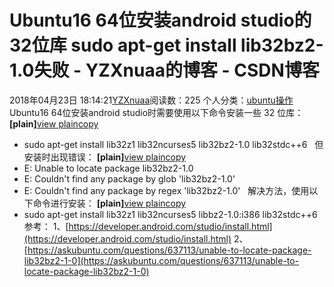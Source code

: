 # Ubuntu16 64位安装android studio的32位库 sudo apt-get install lib32bz2-1.0失败 - YZXnuaa的博客 - CSDN博客
2018年04月23日 18:14:21[YZXnuaa](https://me.csdn.net/YZXnuaa)阅读数：225
个人分类：[ubuntu操作](https://blog.csdn.net/YZXnuaa/article/category/7388698)
Ubuntu16 64位安装android studio时需要使用以下命令安装一些 32 位库：
**[plain]**[view plain](https://blog.csdn.net/ljttianqin/article/details/77367759#)[copy](https://blog.csdn.net/ljttianqin/article/details/77367759#)
- sudo apt-get install lib32z1 lib32ncurses5 lib32bz2-1.0 lib32stdc++6  
但安装时出现错误：
**[plain]**[view plain](https://blog.csdn.net/ljttianqin/article/details/77367759#)[copy](https://blog.csdn.net/ljttianqin/article/details/77367759#)
- E: Unable to locate package lib32bz2-1.0  
- E: Couldn't find any package by glob 'lib32bz2-1.0'  
- E: Couldn't find any package by regex 'lib32bz2-1.0'  
解决方法，使用以下命令进行安装：
**[plain]**[view plain](https://blog.csdn.net/ljttianqin/article/details/77367759#)[copy](https://blog.csdn.net/ljttianqin/article/details/77367759#)
- sudo apt-get install lib32z1 lib32ncurses5 libbz2-1.0:i386 lib32stdc++6  
参考：
1、[https://developer.android.com/studio/install.html](https://developer.android.com/studio/install.html)
2、[https://askubuntu.com/questions/637113/unable-to-locate-package-lib32bz2-1-0](https://askubuntu.com/questions/637113/unable-to-locate-package-lib32bz2-1-0)
